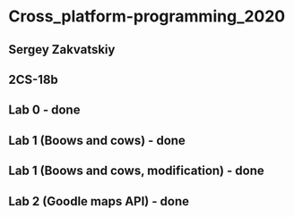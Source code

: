 ﻿# Cross_platform-programming_2020
## Sergey Zakvatskiy
## 2CS-18b
## Lab 0 - done
## Lab 1 (Boows and cows) - done
## Lab 1 (Boows and cows, modification) - done
## Lab 2 (Goodle maps API) - done